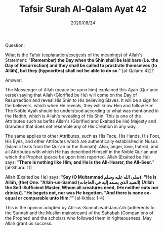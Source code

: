 ﻿---
layout: post
title: "Tafsir Surah Al-Qalam Ayat 42"
publisher: "alsalafiyyah@icloud.com"
source: "Majmu' Fatawa wa Maqalat 5/355, question no. 16"
hijri: Muharram 5, 1442 AH
date: 2020/08/24
category: ["tafsir", quran]
shaykhs: Shaykh Ibn Baz
---

Question: 

What is the Tafsir (explanation/exegesis of the meanings) of Allah's Statement: "**(Remember) the Day when the Shin shall be laid bare (i.e. the Day of Resurrection) and they shall be called to prostrate themselves (to Allâh), but they (hypocrites) shall not be able to do so.**" [al-Qalam: 42]?

Answer:

The Messenger of Allah (peace be upon him) explained this Ayah (Qur'anic verse) saying that Allah (Glorified be He) will come on the Day of Resurrection and reveal His Shin to His believing Slaves. It will be a sign for the believers, which when He reveals, they will know Him and follow Him. The Noble Ayah should be understood according to what was mentioned in the Hadith, which is Allah's revealing of His Shin.
This is one of the Attributes such as befits Allah's (Glorified and Exalted be He) Majesty and Grandeur that does not resemble any of His Creation in any way. 

The same applies to other Attributes, such as His Face, His Hands, His Foot, His Eyes, and other Attributes which are authentically established in Nusus (Islamic texts from the Qur’an or the Sunnah). Also, anger, love, hatred, and all Attributes with which He has described Himself in the Noble Qur'an and which the Prophet (peace be upon him) reported. Allah (Exalted be He) says: "**There is nothing like Him; and He is the All-Hearer, the All-Seer.**" [al-Shura: 11]

Allah (Exalted be He) says: "**Say (O Muhammad صلى الله عليه وسلم): "He is Allâh, (the) One. "Allâh-us-Samad (السيد الذي يصمد إليه في الحاجات) [Allâh the Self-Sufficient Master, Whom all creatures need, (He neither eats nor drinks)]. "He begets not, nor was He begotten. "And there is none co-equal or comparable unto Him."**" [al-Ikhlas: 1-4]

This is the opinion adopted by Ahl-us-Sunnah wal-Jama'ah (adherents to the Sunnah and the Muslim mainstream) of the Sahabah (Companions of the Prophet) and the scholars who followed them in righteousness. May Allah grant us success.
